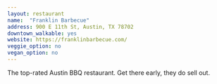 ```yaml
---
layout: restaurant
name:  "Franklin Barbecue"
address: 900 E 11th St, Austin, TX 78702
downtown_walkable: yes
website: https://franklinbarbecue.com/
veggie_option: no
vegan_option: no
---
```


The top-rated Austin BBQ restaurant. Get there early, they do sell out.
